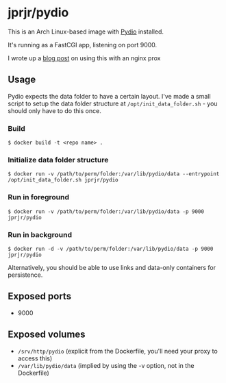 # jprjr/pydio

This is an Arch Linux-based image with [Pydio](http://pyd.io) installed.

It's running as a FastCGI app, listening on port 9000.

I wrote up a [blog post](https://jrjrtech.com/blog/2014/03/27/docker_fastcgi_pydio/) on using this with an nginx prox

## Usage

Pydio expects the data folder to have a certain layout. I've made a small
script to setup the data folder structure at `/opt/init_data_folder.sh` -
you should only have to do this once.

### Build

```
$ docker build -t <repo name> .
```

### Initialize data folder structure
```
$ docker run -v /path/to/perm/folder:/var/lib/pydio/data --entrypoint /opt/init_data_folder.sh jprjr/pydio
```

### Run in foreground
```
$ docker run -v /path/to/perm/folder:/var/lib/pydio/data -p 9000 jprjr/pydio
```

### Run in background
```
$ docker run -d -v /path/to/perm/folder:/var/lib/pydio/data -p 9000 jprjr/pydio
```

Alternatively, you should be able to use links and data-only containers for
persistence.

## Exposed ports

* 9000

## Exposed volumes

* `/srv/http/pydio` (explicit from the Dockerfile, you'll need your proxy to access this)
* `/var/lib/pydio/data` (implied by using the -v option, not in the Dockerfile)
